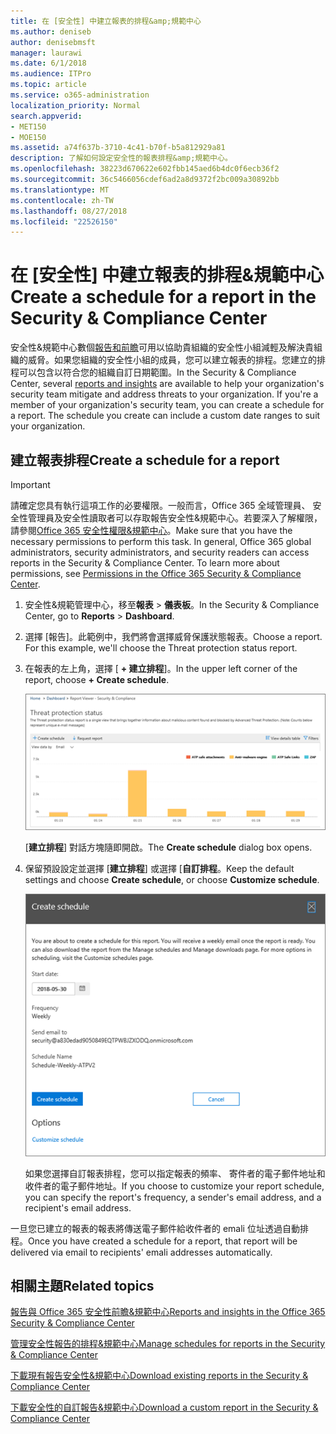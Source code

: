 ```yaml
---
title: 在 [安全性] 中建立報表的排程&amp;規範中心
ms.author: deniseb
author: denisebmsft
manager: laurawi
ms.date: 6/1/2018
ms.audience: ITPro
ms.topic: article
ms.service: o365-administration
localization_priority: Normal
search.appverid:
- MET150
- MOE150
ms.assetid: a74f637b-3710-4c41-b70f-b5a812929a81
description: 了解如何設定安全性的報表排程&amp;規範中心。
ms.openlocfilehash: 38223d670622e602fbb145aed6b4dc0f6ecb36f2
ms.sourcegitcommit: 36c5466056cdef6ad2a8d9372f2bc009a30892bb
ms.translationtype: MT
ms.contentlocale: zh-TW
ms.lasthandoff: 08/27/2018
ms.locfileid: "22526150"
---
```

# <a name="create-a-schedule-for-a-report-in-the-security-amp-compliance-center"></a><span data-ttu-id="71171-103">在 [安全性] 中建立報表的排程&amp;規範中心</span><span class="sxs-lookup"><span data-stu-id="71171-103">Create a schedule for a report in the Security &amp; Compliance Center</span></span>

<span data-ttu-id="71171-p101">安全性&amp;規範中心數個[報告和前瞻](reports-and-insights-in-security-and-compliance.md)可用以協助貴組織的安全性小組減輕及解決貴組織的威脅。如果您組織的安全性小組的成員，您可以建立報表的排程。您建立的排程可以包含以符合您的組織自訂日期範圍。</span><span class="sxs-lookup"><span data-stu-id="71171-p101">In the Security &amp; Compliance Center, several [reports and insights](reports-and-insights-in-security-and-compliance.md) are available to help your organization's security team mitigate and address threats to your organization. If you're a member of your organization's security team, you can create a schedule for a report. The schedule you create can include a custom date ranges to suit your organization.</span></span> 
  
## <a name="create-a-schedule-for-a-report"></a><span data-ttu-id="71171-107">建立報表排程</span><span class="sxs-lookup"><span data-stu-id="71171-107">Create a schedule for a report</span></span>

> [!IMPORTANT]
> <span data-ttu-id="71171-p102">請確定您具有執行這項工作的必要權限。一般而言，Office 365 全域管理員、 安全性管理員及安全性讀取者可以存取報告安全性&amp;規範中心。若要深入了解權限，請參閱[Office 365 安全性權限&amp;規範中心](permissions-in-the-security-and-compliance-center.md)。</span><span class="sxs-lookup"><span data-stu-id="71171-p102">Make sure that you have the necessary permissions to perform this task. In general, Office 365 global administrators, security administrators, and security readers can access reports in the Security &amp; Compliance Center. To learn more about permissions, see [Permissions in the Office 365 Security &amp; Compliance Center](permissions-in-the-security-and-compliance-center.md).</span></span>
  
1. <span data-ttu-id="71171-111">安全性&amp;規範管理中心，移至**報表** \> **儀表板**。</span><span class="sxs-lookup"><span data-stu-id="71171-111">In the Security &amp; Compliance Center, go to **Reports** \> **Dashboard**.</span></span>
    
2. <span data-ttu-id="71171-p103">選擇 [報告]。此範例中，我們將會選擇威脅保護狀態報表。</span><span class="sxs-lookup"><span data-stu-id="71171-p103">Choose a report. For this example, we'll choose the Threat protection status report.</span></span>
    
3. <span data-ttu-id="71171-114">在報表的左上角，選擇 [ **+ 建立排程**]。</span><span class="sxs-lookup"><span data-stu-id="71171-114">In the upper left corner of the report, choose **+ Create schedule**.</span></span>
    
    ![您可以建立報表的排程安全性&amp;規範中心](media/2311327c-14f6-4a17-b604-0c9ff2d485d1.png)
  
    <span data-ttu-id="71171-116">[**建立排程**] 對話方塊隨即開啟。</span><span class="sxs-lookup"><span data-stu-id="71171-116">The **Create schedule** dialog box opens.</span></span> 
    
4. <span data-ttu-id="71171-117">保留預設設定並選擇 [**建立排程**] 或選擇 [**自訂排程**。</span><span class="sxs-lookup"><span data-stu-id="71171-117">Keep the default settings and choose **Create schedule**, or choose **Customize schedule**.</span></span>
    
    ![您可以使用預設設定或自訂報表排程](media/04fac327-8f73-4711-8319-58c11880fd96.png)
  
    <span data-ttu-id="71171-119">如果您選擇自訂報表排程，您可以指定報表的頻率、 寄件者的電子郵件地址和收件者的電子郵件地址。</span><span class="sxs-lookup"><span data-stu-id="71171-119">If you choose to customize your report schedule, you can specify the report's frequency, a sender's email address, and a recipient's email address.</span></span> 
    
<span data-ttu-id="71171-120">一旦您已建立的報表的報表將傳送電子郵件給收件者的 emali 位址透過自動排程。</span><span class="sxs-lookup"><span data-stu-id="71171-120">Once you have created a schedule for a report, that report will be delivered via email to recipients' emali addresses automatically.</span></span> 
  
## <a name="related-topics"></a><span data-ttu-id="71171-121">相關主題</span><span class="sxs-lookup"><span data-stu-id="71171-121">Related topics</span></span>

[<span data-ttu-id="71171-122">報告與 Office 365 安全性前瞻&amp;規範中心</span><span class="sxs-lookup"><span data-stu-id="71171-122">Reports and insights in the Office 365 Security &amp; Compliance Center</span></span>](reports-and-insights-in-security-and-compliance.md)
  
[<span data-ttu-id="71171-123">管理安全性報告的排程&amp;規範中心</span><span class="sxs-lookup"><span data-stu-id="71171-123">Manage schedules for reports in the Security &amp; Compliance Center</span></span>](manage-schedules-for-multiple-reports.md)
  
[<span data-ttu-id="71171-124">下載現有報告安全性&amp;規範中心</span><span class="sxs-lookup"><span data-stu-id="71171-124">Download existing reports in the Security &amp; Compliance Center</span></span>](download-existing-reports.md)
  
[<span data-ttu-id="71171-125">下載安全性的自訂報告&amp;規範中心</span><span class="sxs-lookup"><span data-stu-id="71171-125">Download a custom report in the Security &amp; Compliance Center</span></span>](set-up-and-download-a-custom-report.md)
  

